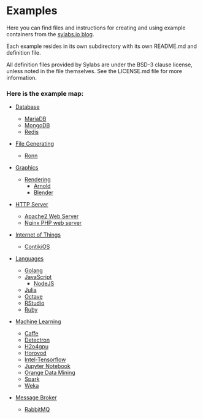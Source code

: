 # Examples
Here you can find files and instructions for creating and using example
containers from the [sylabs.io blog](https://www.sylabs.io/lab-notes/).  

Each example resides in its own subdirectory with its own README.md and definition
file.


All definition files provided by Sylabs are under the BSD-3 clause license,
unless noted in the file themselves. See the LICENSE.md file for more information.

### Here is the example map:

 - [Database](https://github.com/sylabs/examples/tree/master/database)
   - [MariaDB](https://github.com/sylabs/examples/tree/master/database/mariadb)
   - [MongoDB](https://github.com/sylabs/examples/tree/master/database/mongodb)
   - [Redis](https://github.com/sylabs/examples/tree/master/database/redis)

 - [File Generating](https://github.com/sylabs/examples/tree/master/file-generating)
   - [Ronn](https://github.com/sylabs/examples/tree/master/file-generating/ronn)

 - [Graphics](https://github.com/sylabs/examples/tree/master/graphics)
   - [Rendering](https://github.com/sylabs/examples/tree/master/graphics/rendering)
     - [Arnold](https://github.com/sylabs/examples/tree/master/graphics/rendering/arnold)
     - [Blender](https://github.com/sylabs/examples/tree/master/graphics/rendering/blender)

 - [HTTP Server](https://github.com/sylabs/examples/tree/master/http-server)
   - [Apache2 Web Server](https://github.com/sylabs/examples/tree/master/http-server/apache2-web-server)
   - [Nginx PHP web server](https://github.com/sylabs/examples/tree/master/http-server/nginx-php-web-server)

 - [Internet of Things](https://github.com/sylabs/examples/tree/master/iot)
   - [ContikiOS](https://github.com/sylabs/examples/tree/master/iot/contiki)

 - [Languages](https://github.com/sylabs/examples/tree/master/lang)
   - [Golang](https://github.com/sylabs/examples/tree/master/lang/golang)
   - [JavaScript](https://github.com/sylabs/examples/tree/master/lang/javascript)
     - [NodeJS](https://github.com/sylabs/examples/tree/master/lang/javascript/nodejs)
   - [Julia](https://github.com/sylabs/examples/tree/master/lang/julia)
   - [Octave](https://github.com/sylabs/examples/tree/master/lang/octave)
   - [RStudio](https://github.com/sylabs/examples/tree/master/lang/RStudio)
   - [Ruby](https://github.com/sylabs/examples/tree/master/lang/ruby)

 - [Machine Learning](https://github.com/sylabs/examples/tree/master/machinelearning)
   - [Caffe](https://github.com/sylabs/examples/tree/master/machinelearning/caffe)
   - [Detectron](https://github.com/sylabs/examples/tree/master/machinelearning/detectron)
   - [H2o4gpu](https://github.com/sylabs/examples/tree/master/machinelearning/h2o4gpu)
   - [Horovod](https://github.com/sylabs/examples/tree/master/machinelearning/horovod)
   - [Intel-Tensorflow](https://github.com/sylabs/examples/tree/master/machinelearning/intel-tensorflow)
   - [Jupyter Notebook](https://github.com/sylabs/examples/tree/master/machinelearning/jupyter-notebook)
   - [Orange Data Mining](https://github.com/sylabs/examples/tree/master/machinelearning/orange)
   - [Spark](https://github.com/sylabs/examples/tree/master/machinelearning/spark)
   - [Weka](https://github.com/sylabs/examples/tree/master/machinelearning/weka)

 - [Message Broker](https://github.com/sylabs/examples/tree/master/message-broker)
   - [RabbitMQ](https://github.com/sylabs/examples/tree/master/message-broker/rabbitmq)

<br>
<br>
